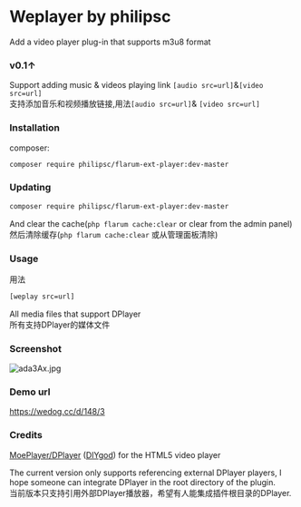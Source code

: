 # Weplayer by philipsc
Add a video player plug-in that supports m3u8 format

### v0.1↑
Support adding music & videos playing link `[audio src=url]`&`[video src=url]`  
支持添加音乐和视频播放链接,用法`[audio src=url]`& `[video src=url]`

### Installation
composer:
```sh
composer require philipsc/flarum-ext-player:dev-master
```

### Updating
```sh
composer require philipsc/flarum-ext-player:dev-master
```

And clear the cache(`php flarum cache:clear` or clear from the admin panel)  
然后清除缓存(`php flarum cache:clear` 或从管理面板清除)

### Usage
用法
```sh
[weplay src=url]
```
All media files that support DPlayer  
所有支持DPlayer的媒体文件

### Screenshot
![ada3Ax.jpg](https://s1.ax1x.com/2020/08/03/ada3Ax.jpg)

### Demo url
https://wedog.cc/d/148/3

### Credits
[MoePlayer/DPlayer](https://github.com/MoePlayer/DPlayer) ([DIYgod](https://github.com/DIYgod)) for the HTML5 video player

The current version only supports referencing external DPlayer players, I hope someone can integrate DPlayer in the root directory of the plugin.  
当前版本只支持引用外部DPlayer播放器，希望有人能集成插件根目录的DPlayer.
